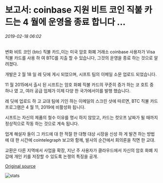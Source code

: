 # 보고서: coinbase 지원 비트 코인 직불 카드는 4 월에 운영을 종료 합니다 ...

###### 2019-02-18 06:02

변화 비트 코인 (btc) 직불 카드,이는 미국 암호 화폐 거래소 coinbase 사용자가 Visa 직불 카드를 사용 하 여 BTC를 지출 할 수 있습니다, 그것의 운영을 종료 하는 것으로 알려졌다.

개발은 2 월 18 일 레 딧에 게시 되었으며, 시프트 팀의 이메일 소문 업로드 되었습니다.

11 월 2015에서 출시 된 시프트는 암호 화폐 직불 카드의 꾸준히 증가 하는 코 호트 중 하나 였 고, 여러 공급 업체가 이제 다양 한 국가에서이를 발행 했습니다.

레 딧에 업로드 하 고 교대 팀에 기인 하는 이메일의 스크린 샷에 따르면, BTC 직불 카드 프로그램은 4 월 11, 2019에 비활성화 됩니다.

시프트는 자신의 제품의 철수 이유를 명시 하지 않았고, 카드는 컷오프 날짜가 될 때까지 정상적으로 작동 하는 것으로 계속 됩니다.

업계 해설자 들이 그 카드에 대 한 적절 한 대형 대상 시장을 신성 하 게 발견 하는 방법에 대 한 시간에 cointelegraph 보고와 함께, 발사의 순간에서 회의론을 직면 한 교대.

교환은 다른 지역에서 사업을 확장, 지난 주 사용자가 클라우드에서 자신의 암호 화폐 지갑에 개인 키를 저장할 수 있도록 논쟁의 특징을 공개.

[Original source](https://cointelegraph.com/news/report-coinbase-supported-bitcoin-debit-card-to-shut-operations-in-april)

![stats](https://c.statcounter.com/11760860/0/a89fa40b/1/ "stats")